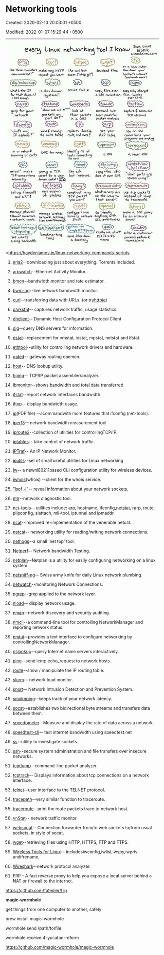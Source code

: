 # Networking tools

Created: 2020-02-13 20:03:01 +0500

Modified: 2022-01-07 15:29:44 +0500

---

![No alternative text description for this image](../../../media/DevOps-Terminal-Bash-Networking-tools-image1.jpg)



<https://haydenjames.io/linux-networking-commands-scripts

1.  [aria2](https://aria2.github.io/)--downloading just about everything. Torrents included.

2.  [arpwatch](https://linux.die.net/man/8/arpwatch)--Ethernet Activity Monitor.

3.  [bmon](https://github.com/tgraf/bmon)--bandwidth monitor and rate estimator.

4.  [bwm-ng](https://www.gropp.org/?id=projects&sub=bwm-ng)--live network bandwidth monitor.

5.  [curl](https://curl.haxx.se/)--transferring data with URLs. (or try[httpie](https://httpie.org/))

6.  [darkstat](https://unix4lyfe.org/darkstat/)-- captures network traffic, usage statistics.

7.  [dhclient](https://linux.die.net/man/8/dhclient)-- Dynamic Host Configuration Protocol Client

8.  [dig](https://linux.die.net/man/1/dig)--query DNS servers for information.

9.  [dstat](https://github.com/dagwieers/dstat)--replacement for vmstat, iostat, mpstat, netstat and ifstat.

10. [ethtool](https://mirrors.edge.kernel.org/pub/software/network/ethtool/)--utility for controlling network drivers and hardware.

11. [gated](https://www.oreilly.com/library/view/linux-in-a/0596000251/re101.html)-- gateway routing daemon.

12. [host](https://linux.die.net/man/1/host)-- DNS lookup utility.

13. [hping](http://www.hping.org/)-- TCP/IP packet assembler/analyzer.

14. [ibmonitor](http://ibmonitor.sourceforge.net/)--shows bandwidth and total data transferred.

15. [ifstat](http://gael.roualland.free.fr/ifstat/)--report network interfaces bandwidth.

16. [iftop](http://www.ex-parrot.com/pdw/iftop/)-- display bandwidth usage.

17. [ip](https://access.redhat.com/sites/default/files/attachments/rh_ip_command_cheatsheet_1214_jcs_print.pdf)(PDF file) --acommandwith more features that ifconfig (net-tools).

18. [iperf3](https://github.com/esnet/iperf)-- network bandwidth measurement tool

19. [iproute2](https://wiki.linuxfoundation.org/networking/iproute2)--collection of utilities for controllingTCP/IP.

20. [iptables](https://netfilter.org/)-- take control of network traffic.

21. [IPTraf](http://iptraf.seul.org/)-- An IP Network Monitor.

22. [iputils](https://wiki.linuxfoundation.org/networking/iputils)--set of small useful utilities for Linux networking.

23. [iw](https://wireless.wiki.kernel.org/en/users/documentation/iw)-- a newnl80211based CLI configuration utility for wireless devices.

24. [jwhois](https://www.gnu.org/software/jwhois/)(whois) --client for the whois service.

25. ["lsof -i"](https://www.novell.com/coolsolutions/tip/18078.html)-- reveal information about your network sockets.

26. [mtr](http://www.bitwizard.nl/mtr/)--network diagnostic tool.

27. [net-tools](http://net-tools.sourceforge.net/)-- utilities include: arp, hostname, ifconfig,[netstat](http://net-tools.sourceforge.net/man/netstat.8.html), rarp, route, plipconfig, slattach, mii-tool, iptunnel and ipmaddr.

28. [ncat](https://nmap.org/ncat/)--improved re-implementation of the venerable netcat.

29. [netcat](http://nc110.sourceforge.net/)-- networking utility for reading/writing network connections.

30. [nethogs](https://github.com/raboof/nethogs)--a small 'net top' tool.

31. [Netperf](https://github.com/HewlettPackard/netperf)-- Network bandwidth Testing.

32. [netplan](https://netplan.io/)--Netplan is a utility for easily configuring networking on a linux system.

33. [netsniff-ng](http://netsniff-ng.org/)-- Swiss army knife for daily Linux network plumbing.

34. [netwatch](http://www.slctech.org/~mackay/NETWATCH/netwatch.html)--monitoring Network Connections.

35. [ngrep](https://github.com/jpr5/ngrep/)--grep applied to the network layer.

36. [nload](https://linux.die.net/man/1/nload)-- display network usage.

37. [nmap](https://nmap.org/)--network discovery and security auditing.

38. [nmcli](https://developer.gnome.org/NetworkManager/stable/nmcli.html)--a command-line tool for controlling NetworkManager and reporting network status.

39. [nmtui](https://access.redhat.com/documentation/en-US/Red_Hat_Enterprise_Linux/7/html/Networking_Guide/sec-Networking_Config_Using_nmtui.html)--provides a text interface to configure networking by controllingNetworkManager.

40. [nslookup](https://en.wikipedia.org/wiki/Nslookup)--query Internet name servers interactively.

41. [ping](https://en.wikipedia.org/wiki/Ping_(networking_utility))--send icmp echo_request to network hosts.

42. [route](https://en.wikipedia.org/wiki/Route_(command))--show / manipulate the IP routing table.

43. [slurm](https://github.com/mattthias/slurm)-- network load monitor.

44. [snort](https://www.snort.org/)-- Network Intrusion Detection and Prevention System.

45. [smokeping](https://oss.oetiker.ch/smokeping/)--keeps track of your network latency.

46. [socat](http://www.dest-unreach.org/socat/)--establishes two bidirectional byte streams and transfers data between them.

47. [speedometer](http://excess.org/speedometer/)--Measure and display the rate of data across a network.

48. [speedtest-cli](https://github.com/sivel/speedtest-cli)-- test internet bandwidth using speedtest.net

49. [ss](http://linux-ip.net/gl/ss/)--utility to investigate sockets.

50. [ssh](https://www.ssh.com/ssh/)--secure system administration and file transfers over insecure networks.

51. [tcpdump](https://www.tcpdump.org/)--command-line packet analyzer.

52. [tcptrack](https://github.com/bchretien/tcptrack)-- Displays information about tcp connections on a network interface.

53. [telnet](https://www.unix.com/man-page/linux/1/telnet/)--user interface to the TELNET protocol.

54. [tracepath](https://linux.die.net/man/8/tracepath)--very similar function to traceroute.

55. [traceroute](http://traceroute.sourceforge.net/)--print the route packets trace to network host.

56. [vnStat](https://humdi.net/vnstat/)-- network traffic monitor.

57. [websocat](https://github.com/vi/websocat)-- Connection forwarder from/to web sockets to/from usual sockets, in style of socat.

58. [wget](https://www.gnu.org/software/wget/)--retrieving files using HTTP, HTTPS, FTP and FTPS.

59. [Wireless Tools for Linux](https://hewlettpackard.github.io/wireless-tools/Tools.html)-- includesiwconfig,iwlist,iwspy,iwpriv andifrename.

60. [Wireshark](https://www.wireshark.org/)--network protocol analyzer.

61. FRP - A fast reverse proxy to help you expose a local server behind a NAT or firewall to the internet.

<https://github.com/fatedier/frp>



**magic-wormhole**

get things from one computer to another, safely



brew install magic-wormhole



wormhole send /path/to/file

wormhole receive 4-yucatan-reform



<https://github.com/magic-wormhole/magic-wormhole>

